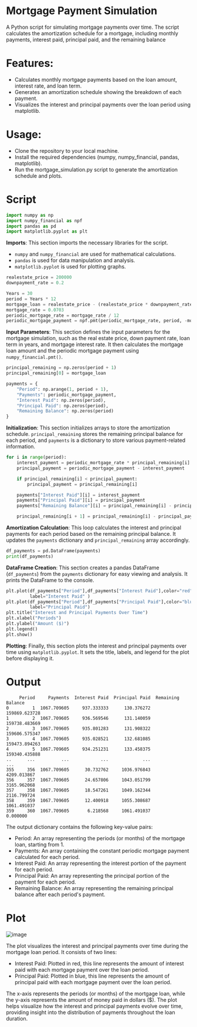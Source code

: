 # Mortgage Payment Simulation

A Python script for simulating mortgage payments over time. The script calculates the amortization schedule for a mortgage, including monthly payments, interest paid, principal paid, and the remaining balance

# Features:
- Calculates monthly mortgage payments based on the loan amount, interest rate, and loan term.
- Generates an amortization schedule showing the breakdown of each payment.
- Visualizes the interest and principal payments over the loan period using matplotlib.
# Usage:
- Clone the repository to your local machine.
- Install the required dependencies (numpy, numpy_financial, pandas, matplotlib).
- Run the mortgage_simulation.py script to generate the amortization schedule and plots.

# Script
```py
import numpy as np
import numpy_financial as npf
import pandas as pd
import matplotlib.pyplot as plt
```
**Imports**: This section imports the necessary libraries for the script.
- `numpy` and `numpy_financial` are used for mathematical calculations.
- `pandas` is used for data manipulation and analysis.
- `matplotlib.pyplot` is used for plotting graphs.
```py
realestate_price = 200000
downpayment_rate = 0.2

Years = 30
period = Years * 12
mortgage_loan = realestate_price - (realestate_price * downpayment_rate)
mortgage_rate = 0.0703
periodic_mortgage_rate = mortgage_rate / 12
periodic_mortgage_payment = npf.pmt(periodic_mortgage_rate, period, -mortgage_loan)
```
**Input Parameters**: This section defines the input parameters for the mortgage simulation, such as the real estate price, down payment rate, loan term in years, and mortgage interest rate. It then calculates the mortgage loan amount and the periodic mortgage payment using `numpy_financial.pmt()`.
```py
principal_remaining = np.zeros(period + 1)
principal_remaining[0] = mortgage_loan  

payments = {
    "Period": np.arange(1, period + 1),
    "Payments": periodic_mortgage_payment,
    "Interest Paid": np.zeros(period),
    "Principal Paid": np.zeros(period),
    "Remaining Balance": np.zeros(period)
}
```
**Initialization**: This section initializes arrays to store the amortization schedule. `principal_remaining` stores the remaining principal balance for each period, and `payments` is a dictionary to store various payment-related information.
```py
for i in range(period):
    interest_payment = periodic_mortgage_rate * principal_remaining[i]
    principal_payment = periodic_mortgage_payment - interest_payment

    if principal_remaining[i] < principal_payment:
        principal_payment = principal_remaining[i]

    payments["Interest Paid"][i] = interest_payment
    payments["Principal Paid"][i] = principal_payment
    payments["Remaining Balance"][i] = principal_remaining[i] - principal_payment

    principal_remaining[i + 1] = principal_remaining[i] - principal_payment
```
**Amortization Calculation**: This loop calculates the interest and principal payments for each period based on the remaining principal balance. It updates the `payments` dictionary and `principal_remaining` array accordingly.
```py
df_payments = pd.DataFrame(payments)
print(df_payments)
```
**DataFrame Creation**: This section creates a pandas DataFrame (`df_payments`) from the `payments` dictionary for easy viewing and analysis. It prints the DataFrame to the console.
```py
plt.plot(df_payments["Period"],df_payments["Interest Paid"],color="red", 
         label="Interest Paid" )
plt.plot(df_payments["Period"],df_payments["Principal Paid"],color="blue", 
         label="Principal Paid")
plt.title("Interest and Principal Payments Over Time")
plt.xlabel("Periods")
plt.ylabel("Amount ($)")
plt.legend()
plt.show()
```
**Plotting**: Finally, this section plots the interest and principal payments over time using `matplotlib.pyplot`. It sets the title, labels, and legend for the plot before displaying it.

# Output
```
     Period     Payments  Interest Paid  Principal Paid  Remaining Balance
0         1  1067.709605     937.333333      130.376272      159869.623728
1         2  1067.709605     936.569546      131.140059      159738.483669
2         3  1067.709605     935.801283      131.908322      159606.575347
3         4  1067.709605     935.028521      132.681085      159473.894263
4         5  1067.709605     934.251231      133.458375      159340.435888
..      ...          ...            ...             ...                ...
355     356  1067.709605      30.732762     1036.976843        4209.013867
356     357  1067.709605      24.657806     1043.051799        3165.962068
357     358  1067.709605      18.547261     1049.162344        2116.799724
358     359  1067.709605      12.400918     1055.308687        1061.491037
359     360  1067.709605       6.218568     1061.491037           0.000000
```

The output dictionary contains the following key-value pairs:

- Period: An array representing the periods (or months) of the mortgage loan, starting from 1.
- Payments: An array containing the constant periodic mortgage payment calculated for each period.
- Interest Paid: An array representing the interest portion of the payment for each period.
- Principal Paid: An array representing the principal portion of the payment for each period.
- Remaining Balance: An array representing the remaining principal balance after each period's payment.

# Plot
![image](https://github.com/iftekhar-kabir/Mortgage-Payment-Schedule-with-Python/assets/163831745/f4aeaed5-ed0a-4a07-83fa-a576b93b295d)

The plot visualizes the interest and principal payments over time during the mortgage loan period. It consists of two lines:

- Interest Paid: Plotted in red, this line represents the amount of interest paid with each mortgage payment over the loan period.
- Principal Paid: Plotted in blue, this line represents the amount of principal paid with each mortgage payment over the loan period.

The x-axis represents the periods (or months) of the mortgage loan, while the y-axis represents the amount of money paid in dollars ($). The plot helps visualize how the interest and principal payments evolve over time, providing insight into the distribution of payments throughout the loan duration.
